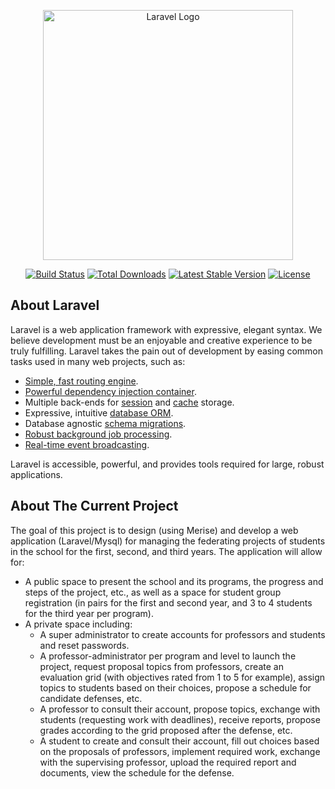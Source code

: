 <p align="center"><a href="https://laravel.com" target="_blank"><img src="https://raw.githubusercontent.com/laravel/art/master/logo-lockup/5%20SVG/2%20CMYK/1%20Full%20Color/laravel-logolockup-cmyk-red.svg" width="400" alt="Laravel Logo"></a></p>

<p align="center">
<a href="https://github.com/laravel/framework/actions"><img src="https://github.com/laravel/framework/workflows/tests/badge.svg" alt="Build Status"></a>
<a href="https://packagist.org/packages/laravel/framework"><img src="https://img.shields.io/packagist/dt/laravel/framework" alt="Total Downloads"></a>
<a href="https://packagist.org/packages/laravel/framework"><img src="https://img.shields.io/packagist/v/laravel/framework" alt="Latest Stable Version"></a>
<a href="https://packagist.org/packages/laravel/framework"><img src="https://img.shields.io/packagist/l/laravel/framework" alt="License"></a>
</p>

## About Laravel

Laravel is a web application framework with expressive, elegant syntax. We believe development must be an enjoyable and creative experience to be truly fulfilling. Laravel takes the pain out of development by easing common tasks used in many web projects, such as:

- [Simple, fast routing engine](https://laravel.com/docs/routing).
- [Powerful dependency injection container](https://laravel.com/docs/container).
- Multiple back-ends for [session](https://laravel.com/docs/session) and [cache](https://laravel.com/docs/cache) storage.
- Expressive, intuitive [database ORM](https://laravel.com/docs/eloquent).
- Database agnostic [schema migrations](https://laravel.com/docs/migrations).
- [Robust background job processing](https://laravel.com/docs/queues).
- [Real-time event broadcasting](https://laravel.com/docs/broadcasting).

Laravel is accessible, powerful, and provides tools required for large, robust applications.

## About The Current Project

The goal of this project is to design (using Merise) and develop a web application (Laravel/Mysql) for managing the federating projects of students in the school for the first, second, and third years. The application will allow for:
- A public space to present the school and its programs, the progress and steps of the project, etc., as well as a space for student group registration (in pairs for the first and second year, and 3 to 4 students for the third year per program).
- A private space including:
  * A super administrator to create accounts for professors and students and reset passwords.
  * A professor-administrator per program and level to launch the project, request proposal topics from professors, create an evaluation grid (with objectives rated from 1 to 5 for example), assign topics to students based on their choices, propose a schedule for candidate defenses, etc.
  * A professor to consult their account, propose topics, exchange with students (requesting work with deadlines), receive reports, propose grades according to the grid proposed after the defense, etc.
  * A student to create and consult their account, fill out choices based on the proposals of professors, implement required work, exchange with the supervising professor, upload the required report and documents, view the schedule for the defense.

